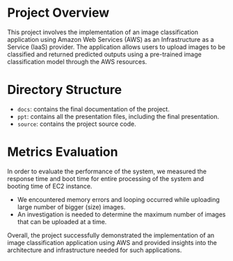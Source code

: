 # Project Overview
This project involves the implementation of an image classification application using Amazon Web Services (AWS) as an Infrastructure as a Service (IaaS) provider. The application allows users to upload images to be classified and returned predicted outputs using a pre-trained image classification model through the AWS resources. 

# Directory Structure
- `docs`: contains the final documentation of the project.
- `ppt`: contains all the presentation files, including the final presentation.
- `source`: contains the project source code.

# Metrics Evaluation
In order to evaluate the performance of the system, we measured the response time and boot time for entire processing of the system and booting time of EC2 instance.
- We encountered memory errors and looping occurred while uploading large number of bigger (size) images. 
- An investigation is needed to determine the maximum number of images that can be uploaded at a time.

Overall, the project successfully demonstrated the implementation of an image classification application using AWS and provided insights into the architecture and infrastructure needed for such applications.
